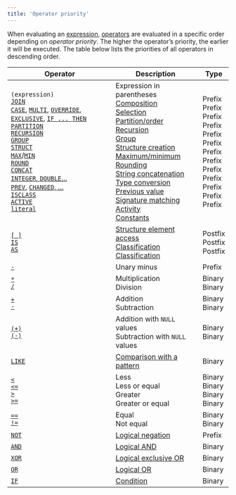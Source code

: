 ```yaml
---
title: 'Operator priority'
---
```


When evaluating an [expression](Expression.md), [operators](Property_operators_paradigm.md) are evaluated in a specific order depending on *operator priority*. The higher the operator’s priority, the earlier it will be executed. The table below lists the priorities of all operators in descending order.

|Operator|Description|Type|
|---|---|---|
|`(expression)`<br/>[`JOIN`](JOIN_operator.md)<br/>[`CASE`](CASE_operator.md), [`MULTI`](MULTI_operator.md), [`OVERRIDE`](OVERRIDE_operator.md), [`EXCLUSIVE`](EXCLUSIVE_operator.md), [`IF ... THEN`](IF_..._THEN_operator.md)<br/>[`PARTITION`](PARTITION_operator.md)<br/>[`RECURSION`](RECURSION_operator.md)<br/>[`GROUP`](GROUP_operator.md)<br/>[`STRUCT`](STRUCT_operator.md)<br/>[`MAX`](MAX_operator.md)/[`MIN`](MIN_operator.md)<br/>[`ROUND`](ROUND_operator.md)<br/>[`CONCAT`](CONCAT_operator.md)<br/>[`INTEGER`, `DOUBLE`...](Type_conversion_operator.md)<br/>[`PREV`](PREV_operator.md), [`CHANGED`, ...](Change_operators.md)<br/>[`ISCLASS`](ISCLASS_operator.md)<br/>[`ACTIVE`](ACTIVE_TAB_operator.md)<br/>[`literal`](Literals.md)|Expression in parentheses<br/>[Composition](Composition_JOIN.md)<br/>[Selection](Selection_CASE_IF_MULTI_OVERRIDE_EXCLUSIVE.md)<br/>[Partition/order](Partitioning_sorting_PARTITION_..._ORDER.md)<br/>[Recursion](Recursion_RECURSION.md)<br/>[Group](Grouping_GROUP.md)<br/>[Structure creation](Structure_operators_STRUCT.md)<br/>[Maximum/minimum](Extremum_MAX_MIN.md)<br/>[Rounding](Rounding_operator_ROUND.md)<br/>[String concatenation](String_operators_+_CONCAT_SUBSTRING.md)<br/>[Type conversion](Type_conversion.md)<br/>[Previous value](Previous_value_PREV.md)<br/>[Signature matching](Property_signature_ISCLASS.md)<br/>[Activity](Activity_ACTIVE.md)<br/> [Constants](Constant.md)|<br/>Prefix<br/>Prefix<br/>Prefix<br/>Prefix<br/>Prefix<br/>Prefix<br/>Prefix<br/>Prefix<br/>Prefix<br/>Prefix<br/>Prefix<br/>Prefix<br/>Prefix<br/><br/>|
|[`[ ]`](Brackets_operator.md)<br/>[`IS`](IS_AS_operators.md)<br/>[`AS`](IS_AS_operators.md)|[Structure element access](Structure_operators_STRUCT.md)<br/>[Classification](Classification_IS_AS.md)<br/>[Classification](Classification_IS_AS.md)|Postfix<br/>Postfix<br/>Postfix|
|[`-`](Arithmetic_operators.md)|Unary minus|Prefix|
|[`*`](Arithmetic_operators.md)<br/>[`/`](Arithmetic_operators.md)|Multiplication<br/>Division|Binary<br/>Binary|
|[`+`](Arithmetic_operators.md)<br/>[`-`](Arithmetic_operators.md)|Addition<br/>Subtraction|Binary<br/>Binary|
|[`(+)`](Arithmetic_operators.md)<br/>[`(-)`](Arithmetic_operators.md)|Addition with `NULL` values<br/>Subtraction with `NULL` values|Binary<br/>Binary|
|[`LIKE`](LIKE_operator.md)|[Comparison with a pattern](Comparison_operators_=_etc.md)|Binary|
|[`<`](Comparison_operators.md)<br/>[`<=`](Comparison_operators.md)<br/>[`>`](Comparison_operators.md)<br/>[`>=`](Comparison_operators.md)|Less<br/>Less or equal<br/>Greater<br/>Greater or equal|Binary<br/>Binary<br/>Binary<br/>Binary|
|[`==`](Comparison_operators.md)<br/>[`!=`](Comparison_operators.md)|Equal<br/>Not equal|Binary<br/>Binary|
|[`NOT`](AND_OR_NOT_XOR_operators.md)|[Logical negation](Logical_operators_AND_OR_NOT_XOR.md)|Prefix|
|[`AND`](AND_OR_NOT_XOR_operators.md)|[Logical AND](Logical_operators_AND_OR_NOT_XOR.md)|Binary|
|[`XOR`](AND_OR_NOT_XOR_operators.md)|[Logical exclusive OR](Logical_operators_AND_OR_NOT_XOR.md)|Binary|
|[`OR`](AND_OR_NOT_XOR_operators.md)|[Logical OR](Logical_operators_AND_OR_NOT_XOR.md)|Binary|
|[`IF`](IF_operator.md)|[Condition](Selection_CASE_IF_MULTI_OVERRIDE_EXCLUSIVE.md) |Binary|
 
